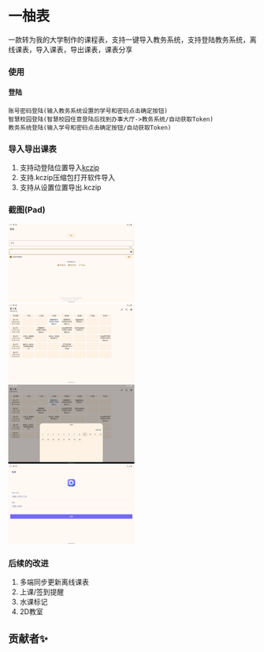 # 一柚表
一款转为我的大学制作的课程表，支持一键导入教务系统，支持登陆教务系统，离线课表，导入课表，导出课表，课表分享<br>


### 使用
#### 登陆
    账号密码登陆(输入教务系统设置的学号和密码点击确定按钮)
    智慧校园登陆(智慧校园任意登陆后找到办事大厅->教务系统/自动获取Token)
    教务系统登陆(输入学号和密码点击确定按钮/自动获取Token)
### 导入导出课表
1. 支持动登陆位置导入[kczip](https://muqingcandy.top/KcList.kczip)
2. 支持.kczip压缩包打开软件导入
3. 支持从设置位置导出.kczip


### 截图(Pad)
<img alt="img.png" src="image/img2.png" width="256" height="160" />
<img alt="img.png" src="image/img.png" width="256" height="160"/>
<img alt="img.png" src="image/img3.png" width="256" height="160"/>
<img alt="img.png" src="image/img4.png" width="256" height="160"/>

### 后续的改进
1. 多端同步更新离线课表
2. 上课/签到提醒
3. 水课标记
4. 2D教室




## 贡献者✨
<!-- readme: collaborators,contributors -start -->
<!-- readme: collaborators,contributors -end -->